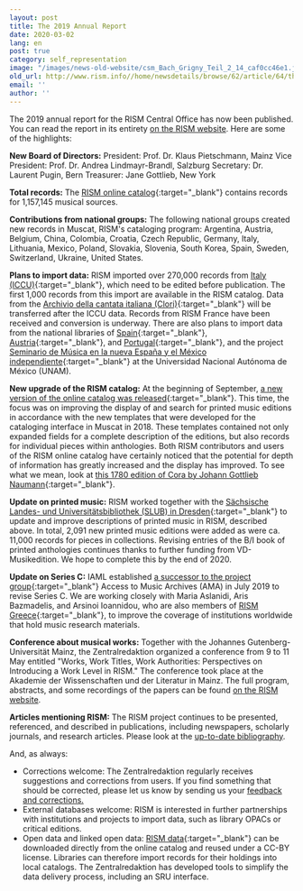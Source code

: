 ```yaml
---
layout: post
title: The 2019 Annual Report
date: 2020-03-02
lang: en
post: true
category: self_representation
image: "/images/news-old-website/csm_Bach_Grigny_Teil_2_14_caf0cc46e1.jpg"
old_url: http://www.rism.info//home/newsdetails/browse/62/article/64/the-2019-annual-report.html
email: ''
author: ''
---
```



The 2019 annual report for the RISM Central Office has now been published. You can read the report in its entirety [on the RISM website](/publications/annual-reports/2019.html). Here are some of the highlights:

**New Board of Directors:**
President: Prof. Dr. Klaus Pietschmann, Mainz
Vice President: Prof. Dr. Andrea Lindmayr-Brandl, Salzburg
Secretary: Dr. Laurent Pugin, Bern
Treasurer: Jane Gottlieb, New York

**Total records:** The [RISM online catalog](https://opac.rism.info/index.php?id=4){:target="_blank"} contains records for 1,157,145 musical sources.

**Contributions from national groups:** The following national groups created new records in Muscat, RISM's cataloging program: Argentina, Austria, Belgium, China, Colombia, Croatia, Czech Republic, Germany, Italy, Lithuania, Mexico, Poland, Slovakia, Slovenia, South Korea, Spain, Sweden, Switzerland, Ukraine, United States.

**Plans to import data:** RISM imported over 270,000 records from [Italy (ICCU)](http://www.sbn.it/opacsbn/opac/iccu/musica.jsp){:target="_blank"}, which need to be edited before publication. The first 1,000 records from this import are available in the RISM catalog. Data from the [Archivio della cantata italiana (Clori)](http://cantataitaliana.it/){:target="_blank"} will be transferred after the ICCU data. Records from RISM France have been received and conversion is underway. There are also plans to import data from the national libraries of [Spain](http://www.bne.es/es/Inicio/index.html){:target="_blank"}, [Austria](https://www.onb.ac.at/){:target="_blank"}, and [Portugal](http://www.bnportugal.gov.pt/index.php?lang=en){:target="_blank"}, and the project [Seminario de Música en la nueva España y el México independiente](http://www.musicat.unam.mx/){:target="_blank"} at the Universidad Nacional Autónoma de México (UNAM).

**New upgrade of the RISM catalog:** At the beginning of September, [a new version of the online catalog was released](/rism_online_catalog/2019/09/09/2019-upgrade-of-the-rism-catalog.html){:target="_blank"}. This time, the focus was on improving the display of and search for printed music editions in accordance with the new templates that were developed for the cataloging interface in Muscat in 2018. These templates contained not only expanded fields for a complete description of the editions, but also records for individual pieces within anthologies. Both RISM contributors and users of the RISM online catalog have certainly noticed that the potential for depth of information has greatly increased and the display has improved. To see what we mean, look at [this 1780 edition of Cora by Johann Gottlieb Naumann](https://opac.rism.info/search?id=990046739&View=rism){:target="_blank"}.

**Update on printed music:** RISM worked together with the [Sächsische Landes- und Universitätsbibliothek (SLUB) in Dresden](https://www.slub-dresden.de/startseite/){:target="_blank"} to update and improve descriptions of printed music in RISM, described above. In total, 2,091 new printed music editions were added as were ca. 11,000 records for pieces in collections. Revising entries of the B/I book of printed anthologies continues thanks to further funding from VD-Musikedition. We hope to complete this by the end of 2020.

**Update on Series C:** IAML established [a successor to the project group](/self_representation/2019/09/23/launch-of-project-group-on-rism-series-c.html){:target="_blank"} Access to Music Archives (AMA) in July 2019 to revise Series C. We are working closely with Maria Aslanidi, Aris Bazmadelis, and Arsinoi Ioannidou, who are also members of [RISM Greece](/self_representation/2018/04/03/byzantine-music-archives-join-muscat.html){:target="_blank"}, to improve the coverage of institutions worldwide that hold music research materials.

**Conference about musical works:**
Together with the Johannes Gutenberg-Universität Mainz, the Zentralredaktion organized a conference from 9 to 11 May entitled "Works, Work Titles, Work Authorities: Perspectives on Introducing a Work Level in RISM." The conference took place at the Akademie der Wissenschaften und der Literatur in Mainz. The full program, abstracts, and some recordings of the papers can be found [on the RISM website](/publications/introducing-a-work-level-in-rism-2019.html).

**Articles mentioning RISM:**
The RISM project continues to be presented, referenced, and described in publications, including newspapers, scholarly journals, and research articles. Please look at the [up-to-date bibliography](/publications/bibliography.html).

And, as always:

- Corrections welcome: The Zentralredaktion regularly receives suggestions and corrections from users. If you find something that should be corrected, please let us know by sending us your [feedback and corrections.](http://www.rism.info/en/service/feedback.html#c2895)
- External databases welcome: RISM is interested in further partnerships with institutions and projects to import data, such as library OPACs or critical editions.
- Open data and linked open data: [RISM data](https://opac.rism.info/index.php?id=10&L=0){:target="_blank"} can be downloaded directly from the online catalog and reused under a CC-BY license. Libraries can therefore import records for their holdings into local catalogs. The Zentralredaktion has developed tools to simplify the data delivery process, including an SRU interface.





<script type="text/javascript">var switchTo5x=true;</script><script type="text/javascript" src="http://w.sharethis.com/button/buttons.js"></script><script type="text/javascript">stLight.options({publisher: "9b601438-1ce1-49d8-bfd7-9cff5df54c17", doNotHash: false, doNotCopy: false, hashAddressBar: false});</script>